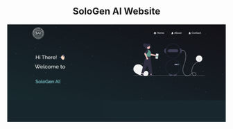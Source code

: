 <h2 align="center">
  SoloGen AI Website <br/>
  <a href="https://awais-site.vercel.app/" target="_blank"></a>
</h2>

![Image](/public/home.png)
